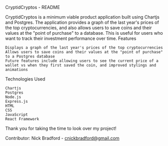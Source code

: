 CryptidCryptos - README

CryptidCryptos is a minimum viable product application built using Chartjs and Postgres. The application provides a graph of the last year's prices of the top cryptocurrencies, and also allows users to save coins and their values at the "point of purchase" to a database. This is useful for users who want to track their investment performance over time.
Features

    Displays a graph of the last year's prices of the top cryptocurrencies
    Allows users to save coins and their values at the "point of purchase" to a Postgres database 
    Future features include allowing users to see the current price of a wallet vs when they first saved the coin, and improved stylings and animations

Technologies Used

    Chartjs
    Postgres
    Node.js
    Express.js
    HTML
    CSS
    JavaScript
    React Framework

Thank you for taking the time to look over my project!

Contributor: Nick Bradford - cnickbradford@gmail.com